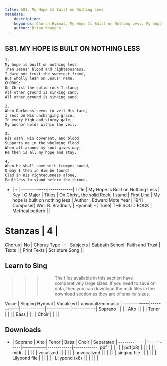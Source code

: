 ```yaml
---
title: 581. My Hope Is Built on Nothing Less
metadata:
    description: 
    keywords: Church Hymnal, My Hope Is Built on Nothing Less, My hope is built on nothing less  , On Christ, the solid Rock, I stand
    author: Brian Onang'o
---
```



## 581. MY HOPE IS BUILT ON NOTHING LESS

```txt
1.
My hope is built on nothing less
Than Jesus' blood and righteousness.
I dare not trust the sweetest frame,
But wholly lean on Jesus' name.
CHORUS:
On Christ the solid rock I stand;
All other ground is sinking sand,
All other ground is sinking sand.

2.
When Darkness seems to veil His face,
I rest on His unchanging grace.
In every high and stormy gale,
My anchor holds within the veil.

3.
His oath, His covenant, and blood
Supports me in the whelming flood.
When all around my soul gives way,
He then is all my hope and stay.

4.
When He shall come with trumpet sound,
O may I then in Him be found!
Clad in His righteousness alone,
Faultless to stand before the throne.
```

- |   -  |
-------------|------------|
Title | My Hope Is Built on Nothing Less |
Key | G Major |
Titles | On Christ, the solid Rock, I stand |
First Line | My hope is built on nothing less   |
Author | Edward Mote
Year | 1941
Composer| Wm. B. Bradbury |
Hymnal|  - |
Tune| THE SOLID ROCK |
Metrical pattern | |
# Stanzas | 4 |
Chorus | No |
Chorus Type | - |
Subjects | Sabbath School: Faith and Trust |
Texts |  |
Print Texts | 
Scripture Song |  |
  
## Learn to Sing

>>>> The files available in this section have comparatively large sizes. If you need to save on data, then you can download the midi files in the download section as they are of smaller sizes.

Voice |  Singing Hymnal | Vocalized | unvocalized music |
-------------|------------|------------|------------|------------|
Soprano | | | |
Alto | | | |
Tenor | | | |
Bass | | | |
Choir | | | |

## Downloads

- |  Soprano | Alto | Tenor | Bass | Choir | Separated |
-------------|------------|------------|------------|------------|
pdf | | | | | |
pdf(x8) | | | | | |
midi | | | | | |
vocalized | | | | | |
unvocalized | | | | | |
singing file | | | | | |
Lilypond file | | | | | |
Lilypond (x8) | | | | | |
  